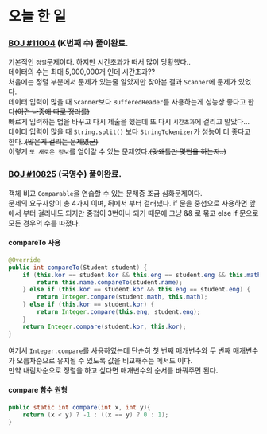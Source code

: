 # 오늘 한 일

### [BOJ #11004](https://www.acmicpc.net/problem/11004) (K번째 수) 풀이완료.

기본적인 `정렬`문제이다. 하지만 시간초과가 떠서 많이 당황했다..  
데이터의 수는 최대 5,000,000개 인데 시간초과??  
처음에는 정렬 부분에서 문제가 있는줄 알았지만 찾아본 결과 `Scanner`에 문제가 있었다.  
데이터 입력이 많을 때 `Scanner`보다 `BufferedReader`를 사용하는게 성능상 좋다고 한다~~(이건 나중에 따로 정리를)~~  
빠르게 입력하는 법을 바꾸고 다시 제출을 했는데 또 다시 `시간초과`에 걸리고 말았다...  
데이터 입력이 많을 때 `String.split()` 보다 `StringTokenizer`가 성능이 더 좋다고 한다..~~(많은게 걸리는 문제였군)~~  
이렇게 `또 새로운 정보`를 얻어갈 수 있는 문제였다.~~(맞왜틀만 몇번을 하는지..)~~

### [BOJ #10825](https://www.acmicpc.net/problem/10825) (국영수) 풀이완료.

객체 비교 `Comparable`을 연습할 수 있는 문제중 조금 심화문제이다.  
문제의 요구사항이 총 4가지 이며, 뒤에서 부터 걸러냈다. if 문을 중첩으로 사용하면 앞에서 부터 걸러내도 되지만 중첩이 3번이나 되기 때문에 그냥 && 로 묶고 else if 문으로 모든 경우의 수를 따졌다.  

#### compareTo 사용
```java
@Override
public int compareTo(Student student) {
    if (this.kor == student.kor && this.eng == student.eng && this.math == student.math) {
        return this.name.compareTo(student.name);
    } else if (this.kor == student.kor && this.eng == student.eng) {
        return Integer.compare(student.math, this.math);
    } else if (this.kor == student.kor) {
        return Integer.compare(this.eng, student.eng);
    }
    return Integer.compare(student.kor, this.kor);    
}
```

여기서 `Integer.compare`를 사용하였는데 단순히 첫 번째 매개변수와 두 번째 매개변수가 오름차순으로 유지될 수 있도록 값을 비교해주는 메서드 이다.  
만약 내림차순으로 정렬을 하고 싶다면 매개변수의 순서를 바꿔주면 된다.

#### compare 함수 원형
```java
public static int compare(int x, int y){
    return (x < y) ? -1 : ((x == y) ? 0 : 1);
}
```
